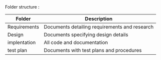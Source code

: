Folder structure :

| Folder | Description |
| ------ | ----------- |
| Requirements | Documents detailing requirements and research |
| Design | Documents specifying design details |
| implentation | All code and documentation |
| test plan | Documents with test plans and procedures | 
